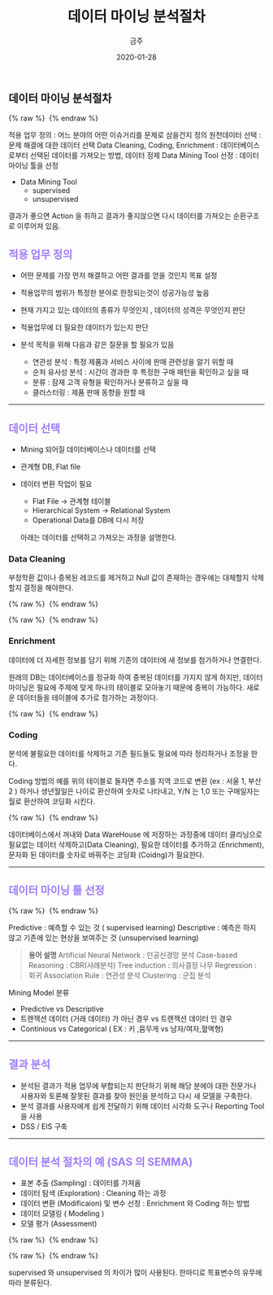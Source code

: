 ﻿---
title : "데이터 마이닝 분석절차"
author : "금주"
#categories : - R
date: "2020-01-28"
---


## 데이터 마이닝 분석절차

{% raw %} <img src="https://bcloved.github.io/assets/images/20200128/1.PNG" alt=""> {% endraw %}

적용 업무 정의 : 어느 분야의 어떤 이슈거리를 문제로 삼을건지 정의
원천데이터 선택 : 문제 해결에 대한 데이터 선택
Data Cleaning, Coding, Enrichment : 데이터베이스로부터 선택된 데이터를 가져오는 방법, 데이터 정제
Data Mining Tool 선정 : 데이터 마이닝 툴을  선정

* Data Mining Tool
	- supervised
	- unsupervised


결과가 좋으면 Action 을 취하고 결과가 좋지않으면 다시 데이터를 가져오는 순환구조로 이루어져 있음.





## <b><span style="color:rgb(159, 125, 255)">적용 업무 정의</span></b>

* 어떤 문제를 가장 먼저 해결하고  어떤  결과를 얻을 것인지 목표 설정
* 적용업무의 범위가 특정한 분야로 한정되는것이 성공가능성 높음
* 현재 가지고 있는 데이터의 종류가 무엇인지 , 데이터의 성격은 무엇인지 판단
* 적용업무에 더 필요한 데이터가 있는지 판단
* 분석 목적을 위해 다음과 같은 질문을 할 필요가 있음

	- 연관성 분석 : 특정 제품과 서비스 사이에 판매 관련성을 알기 위할 때
	- 순처 유사성 분석 : 시간이 경과한 후 특정한  구매 패턴을 확인하고 싶을 때
	- 분류 : 잠재 고객 유형을 확인하거나 분류하고 싶을 때
	- 클러스터링 : 제품 판매 동향을 원할 때




--------------------



## <b><span style="color:rgb(159, 125, 255)">데이터 선택</span></b>

- Mining 되어질 데이터베이스나 데이터를 선택
- 관계형 DB, Flat file
- 데이터 변환 작업이 필요
	- Flat File -> 관계형 테이블
	- Hierarchical System -> Relational System
	- Operational Data를 DB에 다시 저장


	아래는 데이터를 선택하고 가져오는 과정을 설명한다.


### Data Cleaning

부정학환 값이나 중복된 레코드를 제거하고 Null 값이 존재하는 경우에는 대체할지 삭제할지 결정을 해야한다.


{% raw %} <img src="https://bcloved.github.io/assets/images/20200128/2.PNG" alt=""> {% endraw %}

{% raw %} <img src="https://bcloved.github.io/assets/images/20200128/3.PNG" alt=""> {% endraw %}

### Enrichment

데이터에 더 자세한 정보를 담기 위해 기존의 데이터에 새 정보를 첨가하거나 연결한다.

원래의 DB는 데이터베이스를 정규화 하여 중복된 데이터를 가지지 않게 하지만, 데이터 마이닝은 필요에 주제에 맞게 하나의 테이블로 모아놓기 때문에 중복이 가능하다. 새로운 데이터들을 테이블에 추가로 첨가하는 과정이다.


{% raw %} <img src="https://bcloved.github.io/assets/images/20200128/4.PNG" alt=""> {% endraw %}

### Coding

분석에 불필요한 데이터를 삭제하고 기존 필드들도 필요에 따라 정리하거나 조정을 한다.

Coding 방법의 예를 위의 테이블로 들자면 주소를 지역 코드로 변환 (ex : 서울 1, 부산 2 ) 하거나 생년월일은 나이로 환산하여 숫자로 나타내고, Y/N 는 1,0 또는 구매일자는 월로 환산하여 코딩화 시킨다.

{% raw %} <img src="https://bcloved.github.io/assets/images/20200128/5.PNG" alt=""> {% endraw %}


데이터베이스에서 꺼내와 Data WareHouse 에 저장하는 과정중에 데이터 클리닝으로 필요없는 데이터 삭제하고(Data Cleaning), 필요한 데이터를 추가하고 (Enrichment), 문자화 된 데이터를 숫자로 바꿔주는 코딩화 (Coidng)가 필요한다.

--------------------

## <b><span style="color:rgb(159, 125, 255)">데이터 마이닝 툴 선정</span></b>


{% raw %} <img src="https://bcloved.github.io/assets/images/20200128/6.PNG" alt=""> {% endraw %}


Predictive : 예측할 수 있는 것 ( supervised learning)
Descriptive : 예측은 하지 않고 기존에 있는 현상을 보여주는 것 (unsupervised learning)


> <b>용어 설명 </b>
Artificial Neural Network : 인공신경망 분석
Case-based Reasoning : CBR(사례분석)
Tree induction : 의사결정 나무
Regression : 회귀
Association Rule : 연관성 분석
Clustering : 군집 분석

Mining Model 분류
- Predictive vs Descriptive
- 트랜잭션 데이터 (거래 데이터) 가 아닌 경우 vs 트랜잭션 데이터 인 경우
- Continious vs Categorical ( EX : 키 ,뭄무게 vs 남자/여자,혈액형)

--------------------

## <b><span style="color:rgb(159, 125, 255)">결과 분석</span></b>

* 분석된 결과가  적용  업무에 부합되는지 판단하기 위해 해당 분에야 대한 전문가나 사용자와 토론해 잘못된 결과를 찾아  원인을 분석하고 다시 새 모델을 구축한다.
* 분석 결과를 사용자에게 쉽게 전달하기 위해 데이터 시각화 도구나 Reporting Tool 을 사용
* DSS / EIS 구축


--------------------

## <b><span style="color:rgb(159, 125, 255)">데이터 분석 절차의 예 (SAS 의 SEMMA)</span></b>

* 표본 추출 (Sampling) : 데이터를 가져옴
* 데이터 탐색 (Exploration) : Cleaning 하는 과정
* 데이터 변환 (Modificaion) 및 변수 선정 : Enrichment  와 Coding 하는 방법
* 데이터 모델링 ( Modeling )
* 모델 평가 (Assessment)


{% raw %} <img src="https://bcloved.github.io/assets/images/20200128/7.PNG" alt=""> {% endraw %}

{% raw %} <img src="https://bcloved.github.io/assets/images/20200128/8.PNG" alt=""> {% endraw %}


supervised 와 unsupervised 의 차이가 많이 사용된다. 한마디로 목표변수의 유무에 따라 분류된다.
